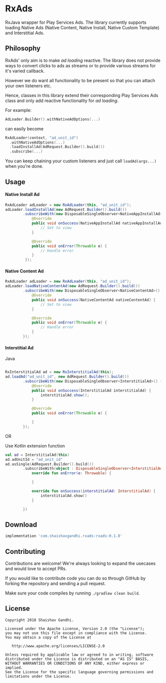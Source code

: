 RxAds
========
RxJava wrapper for Play Services Ads. The library currently supports loading Native Ads (Native Content, Native Install, Native Custom Template) and Interstitial Ads.

## Philosophy
RxAds' only aim is to make _ad loading_ reactive. The library does not provide ways to convert clicks to ads as streams or to provide various streams for it's varied callback. 

However we do want all functionality to be present so that you can attach your own listeners etc. 

Hence, classes in this library extend their corresponding Play Services Ads class and only add reactive functionality for _ad loading_.


For example:
```kotlin
AdLoader.Builder().withNativeAdOptions(...)
```
can easily become
```kotlin
RxAdLoader(context, "ad_unit_id")
  .withNativeAdOptions(...)
  .loadInstallAd(AdRequest.Builder().build())
  .subscribe(...)
```
You can keep chaining your custom listeners and just call `loadAd(args...)` when you're done.

## Usage

#### Native Install Ad
```java
RxAdLoader adLoader = new RxAdLoader(this, "ad_unit_id");
adLoader.loadInstallAd(new AdRequest.Builder().build())
        .subscribeWith(new DisposableSingleObserver<NativeAppInstallAd>() {
            @Override
            public void onSuccess(NativeAppInstallAd nativeAppInstallAd) {
                // Set to view
            }

            @Override
            public void onError(Throwable e) {
                // Handle error
            }
         });
```
#### Native Content Ad
```java
RxAdLoader adLoader = new RxAdLoader(this, "ad_unit_id");
adLoader.loadNativeContentAd(new AdRequest.Builder().build())
        .subscribeWith(new DisposableSingleObserver<NativeContentAd>() {
            @Override
            public void onSuccess(NativeContentAd nativeContentAd) {
                // Set to view                
            }

            @Override
            public void onError(Throwable e) {
                // Handle error
            }
        });
```
#### Interstitial Ad
Java
```java

RxInterstitialAd ad = new RxInterstitialAd(this);
ad.loadAd("ad_unit_id", new AdRequest.Builder().build())
        .subscribeWith(new DisposableSingleObserver<InterstitialAd>() {
            @Override
            public void onSuccess(InterstitialAd interstitialAd) {
                interstitialAd.show();
            }

            @Override
            public void onError(Throwable e) {

            }
        });
```
OR

Use Kotlin extension function
```kotlin
val ad = InterstitialAd(this)
ad.adUnitId = "ad_unit_id"
ad.asSingle(AdRequest.Builder().build())
        .subscribeWith(object : DisposableSingleObserver<InterstitialAd>() {
            override fun onError(e: Throwable) {

            }

            override fun onSuccess(interstitialAd: InterstitialAd) {
                interstitialAd.show()
            }

        })
```

## Download


```groovy
implementation 'com.shaishavgandhi.rxads:rxads:0.1.0'
```

## Contributing

Contributions are welcome! We're always looking to expand the usecases and would love to accept PRs.

If you would like to contribute code you can do so through GitHub by forking
the repository and sending a pull request.

Make sure your code compiles by running `./gradlew clean build`.

## License
    
    Copyright 2018 Shaishav Gandhi.

    Licensed under the Apache License, Version 2.0 (the "License");
    you may not use this file except in compliance with the License.
    You may obtain a copy of the License at

       http://www.apache.org/licenses/LICENSE-2.0

    Unless required by applicable law or agreed to in writing, software
    distributed under the License is distributed on an "AS IS" BASIS,
    WITHOUT WARRANTIES OR CONDITIONS OF ANY KIND, either express or implied.
    See the License for the specific language governing permissions and
    limitations under the License.


